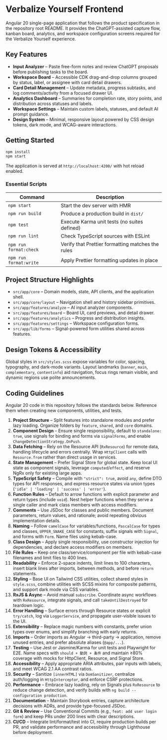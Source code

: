 # Verbalize Yourself Frontend

Angular 20 single-page application that follows the product specification in the repository root README. It provides the ChatGPT-assisted capture flow, kanban board, analytics, and workspace configuration screens required for the Verbalize Yourself experience.

## Key Features

- **Input Analyzer** – Paste free-form notes and review ChatGPT proposals before publishing tasks to the board.
- **Workspace Board** – Accessible CDK drag-and-drop columns grouped by status, label, or assignee with card detail drawers.
- **Card Detail Management** – Update metadata, progress subtasks, and log comments/activity from a focused drawer UI.
- **Analytics Dashboard** – Summaries for completion rate, story points, and distribution across statuses and labels.
- **Workspace Settings** – Maintain custom labels, statuses, and default AI prompt guidance.
- **Design System** – Minimal, responsive layout powered by CSS design tokens, dark mode, and WCAG-aware interactions.

## Getting Started

```bash
npm install
npm start
```

The application is served at `http://localhost:4200/` with hot reload enabled.

### Essential Scripts

| Command               | Description                                        |
|-----------------------|----------------------------------------------------|
| `npm start`           | Start the dev server with HMR                      |
| `npm run build`       | Produce a production build in `dist/`              |
| `npm test`            | Execute Karma unit tests (no suites defined)       |
| `npm run lint`        | Check TypeScript sources with ESLint               |
| `npm run format:check` | Verify that Prettier formatting matches the rules |
| `npm run format:write` | Apply Prettier formatting updates in place        |

## Project Structure Highlights

- `src/app/core` – Domain models, state, API clients, and the application shell.
- `src/app/core/layout` – Navigation shell and history sidebar primitives.
- `src/app/features/analyze` – AI input analyzer components.
- `src/app/features/board` – Board UI, card previews, and detail drawer.
- `src/app/features/analytics` – Progress and distribution insights.
- `src/app/features/settings` – Workspace configuration forms.
- `src/app/lib/forms` – Signal-powered form utilities shared across features.

## Design Tokens & Accessibility

Global styles in `src/styles.scss` expose variables for color, spacing, typography, and dark-mode variants. Layout landmarks (`banner`, `main`, `complementary`, `contentinfo`) aid navigation, focus rings remain visible, and dynamic regions use polite announcements.

## Coding Guidelines

Angular 20 code in this repository follows the standards below. Reference them when creating new
components, utilities, and tests.

1. **Project Structure** – Split features into standalone modules and prefer lazy loading. Organize
   folders by `feature`, `shared`, and `core` domains.
2. **Component Design** – Ensure single responsibility, default to `standalone: true`, use signals
   for binding and forms via `signalForms`, and enable `ChangeDetectionStrategy.OnPush`.
3. **Data Fetching** – Rely on the Resource API (`RxResource`) for remote data, handling lifecycle
   and errors centrally. Wrap `HttpClient` calls with `Resource.from` rather than direct usage in
   services.
4. **State Management** – Prefer Signal Store for global state. Keep local UI state as component
   signals, leverage `computed`/`effect`, and reserve NgRx only for existing large apps.
5. **TypeScript Safety** – Compile with `"strict": true`, avoid `any`, define DTO types for API
   responses, and express resource states via union types
   (`'idle' | 'loading' | 'success' | 'error'`).
6. **Function Rules** – Default to arrow functions with explicit parameter and return types (include
   `void`). Nest helper functions when they serve a single caller and mark class members with access
   modifiers.
7. **Comments** – Use JSDoc for classes and public members. Document parameters, return values, and
   rationale; avoid repeating obvious implementation details.
8. **Naming** – Follow `camelCase` for variables/functions, `PascalCase` for types and classes,
   `UPPER_SNAKE_CASE` for constants, suffix signals with `Signal`, and forms with `Form`. Name files
   using kebab-case.
9. **Class Design** – Apply single responsibility, use constructor injection for dependencies, and
   declare access modifiers on members.
10. **File Rules** – Keep one class/service/component per file with kebab-case filenames and limit
    files to 400 lines.
11. **Readability** – Enforce 2-space indents, limit lines to 100 characters, insert blank lines
    after imports, between methods, and before `return` statements.
12. **Styling** – Base UI on Tailwind CSS utilities, collect shared styles in `style.scss`, combine
    utilities with SCSS mixins for composite patterns, and support dark mode via CSS variables.
13. **RxJS & Async** – Avoid manual `subscribe`. Coordinate async workflows with `RxResource`,
    integrate signals, and call `takeUntilDestroyed` for teardown logic.
14. **Error Handling** – Surface errors through Resource states or explicit `try/catch`, log via
    `LoggerService`, and propagate user-visible issues to the UI.
15. **Extensibility** – Replace magic numbers with constants, prefer union types over enums, and
    simplify branching with early returns.
16. **Imports** – Order imports as Angular → third-party → application, remove unused entries, and
    prefer absolute aliases (`@app/...`).
17. **Testing** – Use Jest or Jasmine/Karma for unit tests and Playwright for E2E. Name specs with
    `should + 動詞 + 条件` and maintain ≥80% coverage with mocks for HttpClient, Resource, and Signal
    Store.
18. **Accessibility** – Apply appropriate ARIA attributes, pair inputs with labels, and meet WCAG
    2.1 AA contrast ratios.
19. **Security** – Sanitize `[innerHTML]` via `DomSanitizer`, centralize auth/logging in
    `HttpInterceptor`, and enforce CSRF protections.
20. **Performance** – Embrace lazy loading, rely on Signals plus `RxResource` to reduce change
    detection, and verify builds with `ng build --configuration production`.
21. **Documentation** – Maintain Storybook entries, capture architecture decisions with ADRs, and
    provide type-focused JSDoc.
22. **Git & Review** – Use Conventional Commits (e.g., `feat: add user login form`) and keep PRs
    under 200 lines with clear descriptions.
23. **CI/CD** – Integrate lint/format/test into CI, require production builds per PR, and validate
    performance and accessibility through Lighthouse before deployment.
